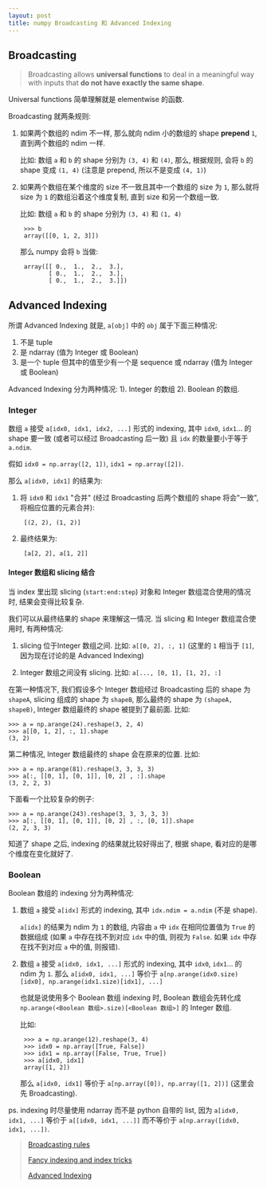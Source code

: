 ```yaml
---
layout: post
title: numpy Broadcasting 和 Advanced Indexing
---
```


## Broadcasting

> Broadcasting allows **universal functions** to deal in a meaningful way with inputs
> that **do not have exactly the same shape**.

Universal functions 简单理解就是 elementwise 的函数.

Broadcasting 就两条规则:

1. 如果两个数组的 ndim 不一样, 那么就向 ndim 小的数组的 shape
**prepend** `1`, 直到两个数组的 ndim 一样.

    比如: 数组 `a` 和 `b` 的 shape 分别为 `(3, 4)` 和 `(4)`,
    那么, 根据规则, 会将 `b` 的 shape 变成 `(1, 4)` (注意是 prepend, 所以不是变成 `(4, 1)`)

2. 如果两个数组在某个维度的 size 不一致且其中一个数组的 size 为 `1`, 那么就将 size 为 `1`
的数组沿着这个维度复制, 直到 size 和另一个数组一致.

    比如:  数组 `a` 和 `b` 的 shape 分别为 `(3, 4)` 和 `(1, 4)`

        >>> b
        array([[0, 1, 2, 3]])

    那么 numpy 会将 `b` 当做:
        
        array([[ 0.,  1.,  2.,  3.],
               [ 0.,  1.,  2.,  3.],
               [ 0.,  1.,  2.,  3.]])


## Advanced Indexing

所谓 Advanced Indexing 就是, `a[obj]` 中的 `obj` 属于下面三种情况:

1. 不是 tuple
2. 是 ndarray (值为 Integer 或 Boolean)
3. 是一个 tuple 但其中的值至少有一个是 sequence 或 ndarray (值为 Integer 或 Boolean)

Advanced Indexing 分为两种情况: 1). Integer 的数组 2). Boolean 的数组.

### Integer

数组 `a` 接受 `a[idx0, idx1, idx2, ...]` 形式的 indexing, 其中 `idx0`, `idx1`...
的 shape 要一致 (或者可以经过 Broadcasting 后一致) 且 `idx` 的数量要小于等于 `a.ndim`.

假如 `idx0 = np.array([2, 1])`, `idx1 = np.array([2])`.

那么 `a[idx0, idx1]` 的结果为:

1. 将 `idx0` 和 `idx1` "合并" (经过 Broadcasting 后两个数组的 shape 将会"一致",
将相应位置的元素合并):

        [(2, 2), (1, 2)]

2. 最终结果为:

        [a[2, 2], a[1, 2]]

#### Integer 数组和 slicing 结合

当 index 里出现 slicing (`start:end:step`) 对象和 Integer 数组混合使用的情况时, 结果会变得比较复杂.

我们可以从最终结果的 shape 来理解这一情况. 当 slicing 和 Integer 数组混合使用时, 有两种情况:

1. slicing 位于Integer 数组之间. 比如: `a[[0, 2], :, 1]` (这里的 `1` 相当于 `[1]`, 因为现在讨论的是 Advanced Indexing)

2. Integer 数组之间没有 slicing. 比如: `a[..., [0, 1], [1, 2], :]`

在第一种情况下, 我们假设多个 Integer 数组经过 Broadcasting 后的 shape 为 `shapeA`, slicing 组成的 shape
为 `shapeB`, 那么最终的 shape 为 `(shapeA, shapeB)`, Integer 数组最终的 shape 被提到了最前面. 比如:

    >>> a = np.arange(24).reshape(3, 2, 4)
    >>> a[[0, 1, 2], :, 1].shape
    (3, 2)

第二种情况, Integer 数组最终的 shape 会在原来的位置. 比如:

    >>> a = np.arange(81).reshape(3, 3, 3, 3)
    >>> a[:, [[0, 1], [0, 1]], [0, 2] , :].shape
    (3, 2, 2, 3)

下面看一个比较复杂的例子:

    >>> a = np.arange(243).reshape(3, 3, 3, 3, 3)
    >>> a[:, [[0, 1], [0, 1]], [0, 2] , :, [0, 1]].shape
    (2, 2, 3, 3)

知道了 shape 之后, indexing 的结果就比较好得出了, 根据 shape, 看对应的是哪个维度在变化就好了.

### Boolean

Boolean 数组的 indexing 分为两种情况:

1. 数组 `a` 接受 `a[idx]` 形式的 indexing, 其中 `idx.ndim = a.ndim` (不是 shape).

    `a[idx]` 的结果为 ndim 为 `1` 的数组, 内容由 `a` 中 `idx` 在相同位置值为 `True` 的数据组成 
    (如果 `a` 中存在找不到对应 `idx` 中的值, 则视为 `False`. 如果 `idx` 中存在找不到对应 `a` 中的值, 则报错).

2. 数组 `a` 接受 `a[idx0, idx1, ...]` 形式的 indexing, 其中 `idx0`, `idx1`...
的 ndim 为 `1`. 那么 `a[idx0, idx1, ...]` 等价于 `a[np.arange(idx0.size)[idx0], np.arange(idx1.size)[idx1], ...]`

    也就是说使用多个 Boolean 数组 indexing 时, Boolean 数组会先转化成 `np.arange(<Boolean 数组>.size)[<Boolean 数组>]`
    的 Integer 数组.

    比如:

        >>> a = np.arange(12).reshape(3, 4)
        >>> idx0 = np.array([True, False])
        >>> idx1 = np.array([False, True, True])
        >>> a[idx0, idx1]
        array([1, 2])

    那么 `a[idx0, idx1]` 等价于 `a[np.array([0]), np.array([1, 2])]` (这里会先 Broadcasting).

ps. indexing 时尽量使用 ndarray 而不是 python 自带的 list, 因为 `a[idx0, idx1, ...]`
等价于 `a[[idx0, idx1, ...]]` 而不等价于 `a[np.array([idx0, idx1, ...])`. 

> [Broadcasting rules](https://docs.scipy.org/doc/numpy-dev/user/quickstart.html#broadcasting-rules)
>
> [Fancy indexing and index tricks](https://docs.scipy.org/doc/numpy-dev/user/quickstart.html#fancy-indexing-and-index-tricks)
>
> [Advanced Indexing](https://docs.scipy.org/doc/numpy/reference/arrays.indexing.html#advanced-indexing)
